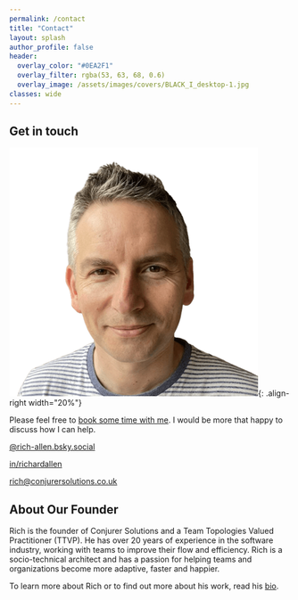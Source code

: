 ```yaml
---
permalink: /contact
title: "Contact"
layout: splash
author_profile: false
header: 
  overlay_color: "#0EA2F1"
  overlay_filter: rgba(53, 63, 68, 0.6)
  overlay_image: /assets/images/covers/BLACK_I_desktop-1.jpg
classes: wide
---
```


## Get in touch

![Profile photo of Rich](/assets/images/profiles/Rich_Allen_Profile_-_Cropped_Square_-no_bg_446x446.png){: .align-right width="20%"}

Please feel free to [book some time with me](https://app.reclaim.ai/m/richard-allen/high-priority-meeting). I would be more that happy to discuss how I can help.

<i class="fa-brands fa-bluesky" title="Blue Sky"></i>
[@rich-allen.bsky.social](https://bsky.app/profile/richallen.info)

<i class="fa-brands fa-linkedin" title="LinkedIn"></i>
[in/richardallen](https://www.linkedin.com/in/richardallen/)  

<i class="fas fa-envelope" title="Email"></i>
[rich@conjurersolutions.co.uk](mailto:rich@conjurersolutions.co.uk)

## About Our Founder

Rich is the founder of Conjurer Solutions and a Team Topologies Valued Practitioner (TTVP). He has over 20 years of experience in the software industry, working with teams to improve their flow and efficiency. Rich is a socio-technical architect and has a passion for helping teams and organizations become more adaptive, faster and happier.

To learn more about Rich or to find out more about his work, read his [bio](https://richallen.info/bio).
